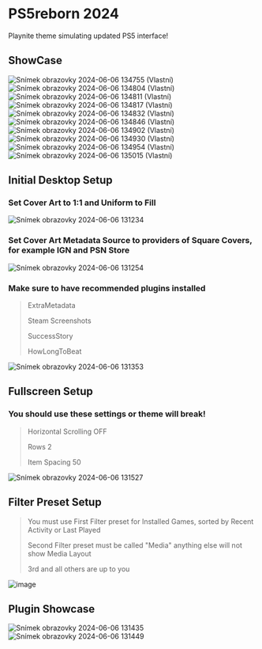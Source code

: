 # PS5reborn 2024
Playnite theme simulating updated PS5 interface!

## ShowCase
![Snímek obrazovky 2024-06-06 134755 (Vlastní)](https://github.com/saVantCZ/PS5reborn/assets/97293893/5cc3b4b5-9e8d-46cf-a556-9f3a243801a2)![Snímek obrazovky 2024-06-06 134804 (Vlastní)](https://github.com/saVantCZ/PS5reborn/assets/97293893/161dc907-fc91-4be6-9093-b7c635db1b2f)![Snímek obrazovky 2024-06-06 134811 (Vlastní)](https://github.com/saVantCZ/PS5reborn/assets/97293893/f0b29743-1c08-4804-bf65-f526c3e8f2a4)![Snímek obrazovky 2024-06-06 134817 (Vlastní)](https://github.com/saVantCZ/PS5reborn/assets/97293893/507ac78e-5688-4be3-8890-91811dd6fe50)![Snímek obrazovky 2024-06-06 134832 (Vlastní)](https://github.com/saVantCZ/PS5reborn/assets/97293893/a5c57183-db5c-4174-b34c-deeb0253780b)![Snímek obrazovky 2024-06-06 134846 (Vlastní)](https://github.com/saVantCZ/PS5reborn/assets/97293893/a874d02e-80c4-4cc4-91f5-830a2a770ff1)![Snímek obrazovky 2024-06-06 134902 (Vlastní)](https://github.com/saVantCZ/PS5reborn/assets/97293893/6058bd73-8698-44f2-b601-71cb519d52e9)![Snímek obrazovky 2024-06-06 134930 (Vlastní)](https://github.com/saVantCZ/PS5reborn/assets/97293893/bea7137f-1658-4c34-86a5-f0a118a67154)![Snímek obrazovky 2024-06-06 134954 (Vlastní)](https://github.com/saVantCZ/PS5reborn/assets/97293893/f1d57b65-5b28-42ed-8883-0fccd9cddb3c)![Snímek obrazovky 2024-06-06 135015 (Vlastní)](https://github.com/saVantCZ/PS5reborn/assets/97293893/afd92786-cb99-4820-be62-85ef95ebaa36)

## Initial Desktop Setup
### Set Cover Art to 1:1 and Uniform to Fill
![Snímek obrazovky 2024-06-06 131234](https://github.com/saVantCZ/PS5reborn/assets/97293893/0bade346-df0b-4771-bff4-3de694b46bac)
### Set Cover Art Metadata Source to providers of Square Covers, for example IGN and PSN Store
![Snímek obrazovky 2024-06-06 131254](https://github.com/saVantCZ/PS5reborn/assets/97293893/4d41a4f0-1287-4251-b268-63154a909dcf)
### Make sure to have recommended plugins installed
> ExtraMetadata
> 
> Steam Screenshots
> 
> SuccessStory
> 
> HowLongToBeat

![Snímek obrazovky 2024-06-06 131353](https://github.com/saVantCZ/PS5reborn/assets/97293893/1ee59589-fa13-4d92-9492-a7cbb0426675)


## Fullscreen Setup
### You should use these settings or theme will break!
> Horizontal Scrolling OFF
> 
> Rows 2
> 
> Item Spacing 50

![Snímek obrazovky 2024-06-06 131527](https://github.com/saVantCZ/PS5reborn/assets/97293893/4245e6cf-6e47-4207-ac51-36b15c543d13)

## Filter Preset Setup
> You must use First Filter preset for Installed Games, sorted by Recent Activity or Last Played
> 
> Second Filter preset must be called "Media" anything else will not show Media Layout
> 
> 3rd and all others are up to you

![image](https://github.com/saVantCZ/PS5reborn/assets/97293893/39606abe-6e64-401e-86d2-8b13957096d6)



## Plugin Showcase
![Snímek obrazovky 2024-06-06 131435](https://github.com/saVantCZ/PS5reborn/assets/97293893/e6a3ce47-5aac-4be4-810c-3d8d45453dad)
![Snímek obrazovky 2024-06-06 131449](https://github.com/saVantCZ/PS5reborn/assets/97293893/763b6bb0-1213-4f6a-aa9d-122ba419ac22)


